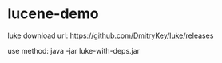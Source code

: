 # lucene-demo

luke download url: https://github.com/DmitryKey/luke/releases

use method: java -jar luke-with-deps.jar